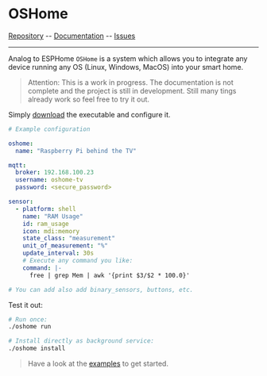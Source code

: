# OSHome


[Repository](https://github.com/DanielHabenicht/OSHome) -- [Documentation](https://danielhabenicht.github.io/OSHome/) -- [Issues](https://github.com/DanielHabenicht/OSHome/issues)

---

Analog to ESPHome `OSHome` is a system which allows you to integrate any device running any OS (Linux, Windows, MacOS) into your smart home.

> Attention: This is a work in progress. The documentation is not complete and the project is still in development.
> Still many tings already work so feel free to try it out.

Simply [download](https://danielhabenicht.github.io/OSHome/getting_started.html) the executable and configure it.

```yaml
# Example configuration

oshome:
  name: "Raspberry Pi behind the TV"

mqtt: 
  broker: 192.168.100.23
  username: oshome-tv
  password: <secure_password>

sensor:
  - platform: shell
    name: "RAM Usage"
    id: ram_usage
    icon: mdi:memory
    state_class: "measurement"
    unit_of_measurement: "%"
    update_interval: 30s
    # Execute any command you like:
    command: |-
      free | grep Mem | awk '{print $3/$2 * 100.0}'

# You can add also add binary_sensors, buttons, etc.
```

Test it out:

```bash
# Run once:
./oshome run

# Install directly as background service:
./oshome install
```

> Have a look at the [examples](https://danielhabenicht.github.io/OSHome/examples/index.html) to get started.